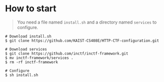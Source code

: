 # How to start
> You need a file named `install.sh` and a directory named `services` to configure.
```
# Download install.sh
$ git clone https://github.com/KAIST-CS408E/HTTP-CTF-configuration.git

# Download services
$ git clone https://github.com/inctf/inctf-framework.git
$ mv inctf-framework/services .
$ rm -rf inctf-framework

# Configure
$ sh install.sh
```
